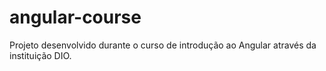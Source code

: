 # angular-course
Projeto desenvolvido durante o curso de introdução ao Angular através da instituição DIO.
